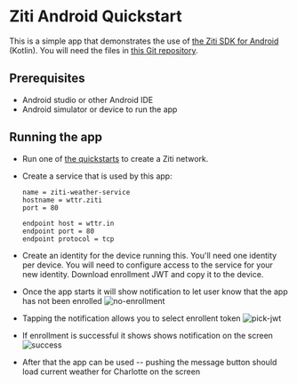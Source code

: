 # Ziti Android Quickstart

This is a simple app that demonstrates the use of [the Ziti SDK for Android](https://github.com/openziti/ziti-sdk-android) (Kotlin). You will need the files in [this Git repository](https://github.com/openziti/ziti-android-app).

## Prerequisites

* Android studio or other Android IDE
* Android simulator or device to run the app

## Running the app

* Run one of [the quickstarts](https://docs.openziti.io/docs/learn/quickstarts/network/) to create a Ziti network.
* Create a service that is used by this app:

    ```
    name = ziti-weather-service
    hostname = wttr.ziti
    port = 80
    
    endpoint host = wttr.in
    endpoint port = 80
    endpoint protocol = tcp
    ```

* Create an identity for the device running this. You'll need one identity per device.
  You will need to configure access to the service for your new identity.
  Download enrollment JWT and copy it to the device.
* Once the app starts it will show notification to let user know that the app has not been enrolled
  ![no-enrollment](doc/no-enrollment.png)
* Tapping the notification allows you to select enrollent token
  ![pick-jwt](doc/pick-jwt.png)
*  If enrollment is successful it shows shows notification on the screen
  ![success](doc/enrollment-success.png)
* After that the app can be used -- pushing the message button should load current weather 
  for Charlotte on the screen
